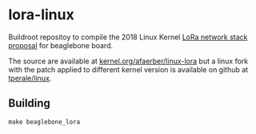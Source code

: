 # lora-linux

Buildroot repositoy to compile the 2018 Linux Kernel [LoRa network stack proposal](https://elinux.org/images/1/1b/A-Sockets-API-for-LoRa-Andreas-F%C3%A4rber-SUSE-1.pdf)
for beaglebone board.

The source are available at [kernel.org/afaerber/linux-lora](https://git.kernel.org/pub/scm/linux/kernel/git/afaerber/linux-lora.git/log/?h=lora-next)
but a linux fork with the patch applied to different kernel version is
available on github at [tperale/linux](https://github.com/tperale/linux).

## Building

```shell
make beaglebone_lora
```
